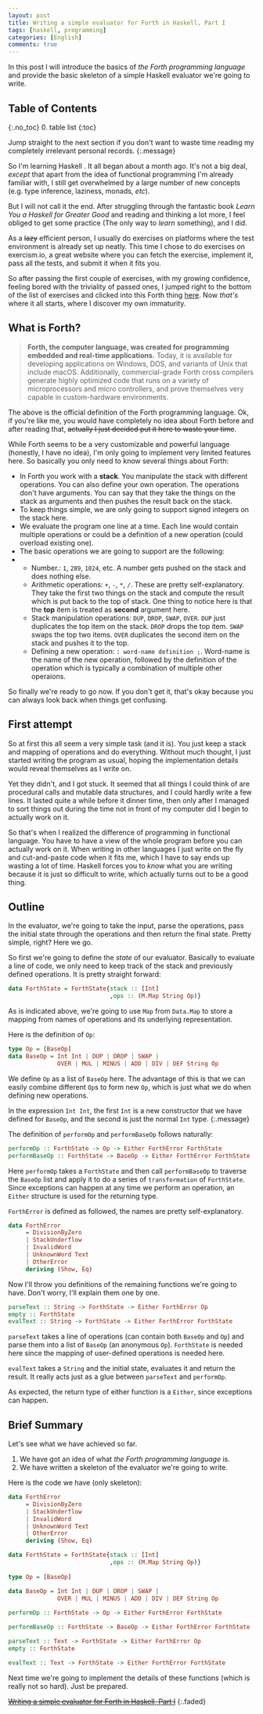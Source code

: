 ```yaml
---
layout: post
title: Writing a simple evaluator for Forth in Haskell, Part I
tags: [haskell, programming]
categories: [English]
comments: true
---
```


In this post I will introduce the basics of *the Forth programming language* and provide the basic skeleton of a simple Haskell evaluator we're going to write.

## Table of Contents
{:.no_toc}
0. table list
{:toc}

Jump straight to the next section if you don't want to waste time reading my completely irrelevant personal records.
{:.message}

So I'm learning Haskell . It all began about a month ago. It's not a big deal, *except* that apart from the idea of functional programming I'm already familiar with, I still get overwhelmed  by a large number of new concepts (e.g. type inference, laziness, monads, *etc*).

But I will not call it the end. After struggling through the fantastic book *Learn You a Haskell for Greater Good* and reading and thinking a lot more, I feel obliged to get some practice (The only way to *learn* something), and I did.

As a ~~lazy~~ efficient person, I usually do exercises on platforms where the test environment is already set up neatly. This time I chose to do exercises on exercism.io, a great website where you can fetch the exercise, implement it, pass all the tests, and submit it when it fits you.

So after passing the first couple of exercises, with my growing confidence, feeling bored with the triviality of passed ones, I jumped right to the bottom of the list of exercises and clicked into this Forth thing [here](http://exercism.io/exercises/haskell/forth/readme). Now *that's* where it all starts, where I discover my own immaturity.

## What is Forth?

> **Forth, the computer language, was created for programming embedded and real-time applications.** Today, it is available for developing applications on Windows, DOS, and variants of Unix that include macOS. Additionally, commercial-grade Forth cross compilers generate highly optimized code that runs on a variety of microprocessors and micro controllers, and prove themselves very capable in custom-hardware environments.

The above is the official definition of the Forth programming language. Ok, if you're like me, you would have completely no idea about Forth before and after reading that, ~~actually I just decided put it here to waste your time~~.

While Forth seems to be a very customizable and powerful language (honestly, I have no idea), I'm only going to implement very limited features here. So basically you only need to know several things about Forth:

* In Forth you work with a **stack**. You manipulate the stack with different operations. You can also define your own operation. The operations don't have arguments. You can say that they take the things on the stack as arguments and then pushes the result back on the stack.
* To keep things simple, we are only going to support signed integers on the stack here.
* We evaluate the program one line at a time. Each line would contain multiple operations or could be a definition of a new operation (could overload existing one).
* The basic operations we are going to support are the following:
* - Number.: `1`, `289`, `1024`, etc. A number gets pushed on the stack and does nothing else.
  - Arithmetic operations: `+`, `-`, `*`, `/`. These are pretty self-explanatory. They take the first two things on the stack and compute the result which is put back to the top of stack. One thing to notice here is that the **top** item is treated as **second** argument here.
  - Stack manipulation operations: `DUP`, `DROP`, `SWAP`, `OVER`. `DUP` just duplicates the top item on the stack. `DROP` drops the top item. `SWAP` swaps the top two items. `OVER` duplicates the second item on the stack and pushes it to the top.
  - Defining a new operation: `: word-name definition ;`. Word-name is the name of the new operation, followed by the definition of the operation which is typically a combination of multiple other operaions.

So finally we're ready to go now. If you don't get it, that's okay because you can always look back when things get confusing.

## First attempt

So at first this all seem a very simple task (and it is). You just keep a stack and mapping of operations and do everything. Without much thought, I just started writing the program as usual, hoping the implementation details would reveal themselves as I write on.

Yet they didn't, and I got stuck. It seemed that all things I could think of are procedural calls and mutable data structures, and I could hardly write a few lines. It lasted quite a while before it dinner time, then only after I managed to sort things out during the time not in front of my computer did I begin to actually work on it.

So that's when I realized the difference of programming in functional language. You have to have a view of the whole program before you can actually work on it. When writing in other languages I just write on the fly and cut-and-paste code when it fits me, which I have to say ends up wasting a lot of time. Haskell forces you to *know* what you are writing because it is just so difficult to write, which actually turns out to be a good thing.

## Outline

In the evaluator, we're going to take the input, parse the operations, pass the  initial state through the operations and then return the final state. Pretty simple, right? Here we go.

So first we're going to define the *state* of our evaluator. Basically to evaluate a line of code, we only need to keep track of the stack and previously defined operations. It is pretty straight forward:

~~~haskell
data ForthState = ForthState{stack :: [Int]
                             ,ops :: (M.Map String Op)}
~~~



As is indicated above, we're going to use `Map` from `Data.Map` to store a mapping from names of operations and its underlying representation.

Here is the definition of `Op`:

~~~haskell
type Op = [BaseOp]
data BaseOp = Int Int | DUP | DROP | SWAP |
              OVER | MUL | MINUS | ADD | DIV | DEF String Op
~~~

We define `Op` as a list of `BaseOp` here. The advantage of this is that we can easily combine different `Op`s to form new `Op`, which is just what we do when defining new operations.

In the expression `Int Int`, the first `Int` is a new constructor that we have defined for `BaseOp`, and the second is just the normal `Int` type.
{:.message}

The definition of `performOp` and `performBaseOp` follows naturally:

~~~haskell
performOp :: ForthState -> Op -> Either ForthError ForthState
performBaseOp :: ForthState -> BaseOp -> Either ForthError ForthState
~~~

Here `performOp` takes a `ForthState` and then call `performBaseOp` to traverse the `BaseOp` list and apply it to do a series of `transformation` of `ForthState`. Since exceptions can happen at any time we perform an operation, an `Either` structure is used for the returning type.

`ForthError` is defined as followed, the names are pretty self-explanatory.

~~~haskell
data ForthError
     = DivisionByZero
     | StackUnderflow
     | InvalidWord
     | UnknownWord Text
     | OtherError
     deriving (Show, Eq)
~~~

Now I'll throw you definitions of the remaining functions we're going to have. Don't worry, I'll explain them one by one.

~~~haskell
parseText :: String -> ForthState -> Either ForthError Op
empty :: ForthState
evalText :: String -> ForthState -> Either ForthError ForthState
~~~

`parseText` takes a line of operations (can contain both `BaseOp` and `Op`) and parse them into a list of `BaseOp` (an anonymous `Op`). `ForthState` is needed here since the mapping of user-defined operations is needed here.

`evalText` takes a `String` and the initial state, evaluates it and return the result. It really acts just as a glue between `parseText` and `performOp`.

As expected, the return type of either function is a `Either`, since exceptions can happen.

## Brief Summary

Let's see what we have achieved so far.

1. We have got an idea of what *the Forth programming language* is.
2. We have written a skeleton of the evaluator we're going to write.

Here is the code we have (only skeleton):

~~~haskell
data ForthError
     = DivisionByZero
     | StackUnderflow
     | InvalidWord
     | UnknownWord Text
     | OtherError
     deriving (Show, Eq)

data ForthState = ForthState{stack :: [Int]
                             ,ops :: (M.Map String Op)}
                             
type Op = [BaseOp]

data BaseOp = Int Int | DUP | DROP | SWAP |
              OVER | MUL | MINUS | ADD | DIV | DEF String Op
              
performOp :: ForthState -> Op -> Either ForthError ForthState

performBaseOp :: ForthState -> BaseOp -> Either ForthError ForthState

parseText :: Text -> ForthState -> Either ForthError Op
empty :: ForthState

evalText :: Text -> ForthState -> Either ForthError ForthState
~~~

Next time we're going to implement the details of these functions (which is really not so hard). Just be prepared.

[~~Writing a simple evaluator for Forth in Haskell, Part I~~]()
{:.faded}
